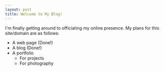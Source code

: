 ```yaml
---
layout: post
title: Welcome to My Blog!
---
```


I'm finally getting around to officiating my online presence. My plans
for this site/domain are as follows:

- A web page (Done!)
- A blog (Done!)
- A portfolio
    - For projects
    - For photography
